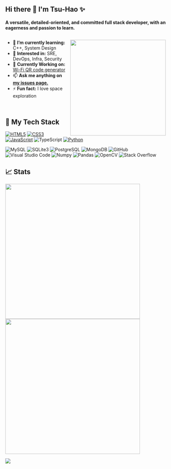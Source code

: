## Hi there 👋 I'm Tsu-Hao ✨

#### A versatile, detailed-oriented, and committed full stack developer, with an eagerness and passion to learn. 

##

<img align="right" src="https://user-images.githubusercontent.com/96331813/160326423-98f24494-b1ed-4e13-80f6-357ecb89d918.gif" width="300" />

<p align="left">
  <ul>
    <li>📕 <strong>I’m currently learning:</strong> C++, System Design</li>
    <li>🧐 <strong>Interested in:</strong> SRE, DevOps, Infra, Security</li>
    <li>🔧 <strong>Currently Working on:</strong> <a href="https://github.com/Tsu-HaoLiu/WiFi-QRcode">Wi-Fi QR code generator</a></li>
    <li>📫 <strong>Ask me anything on <a href="https://github.com/Tsu-HaoLiu/Tsu-HaoLiu/issues">my issues page.</a></strong></li>
    <li>⚡ <strong>Fun fact:</strong> I love space exploration</li>
  </ul>
</p>
<br>

## 💾 My Tech Stack

[![HTML5](https://img.shields.io/badge/-HTML5-000?style=flat-square&logo=html5)](https://developer.mozilla.org/en-US/docs/Glossary/HTML5)
[![CSS3](https://img.shields.io/badge/-CSS3-000?style=flat-square&logo=css3)](https://developer.mozilla.org/en-US/docs/Web/CSS)
[![JavaScript](https://img.shields.io/badge/-JavaScript-000?style=flat-square&logo=javascript)](https://developer.mozilla.org/en-US/docs/Web/JavaScript)
![TypeScript](https://img.shields.io/badge/-TypeScript-000?style=flat-square&logo=typescript)
[![Python](https://img.shields.io/badge/-Python-000?style=flat-square&logo=python)](https://docs.python.org/3/)
<!--[![Nodejs](https://img.shields.io/badge/-Node.js-000?style=flat-square&logo=nodedotjs)](https://nodejs.org/en/docs/)-->
![MySQL](https://img.shields.io/badge/-MySQL-000?style=flat-square&logo=mysql)
![SQLite3](https://img.shields.io/badge/-SQLite3-000?style=flat-square&logo=SQLite)
![PostgreSQL](https://img.shields.io/badge/-PostgreSQL-000?style=flat-square&logo=postgresql)
![MongoDB](https://img.shields.io/badge/-MongoDB-000?style=flat-square&logo=mongodb)
![GitHub](https://img.shields.io/badge/-GitHub-000?style=flat-square&logo=github)
![Visual Studio Code](https://img.shields.io/badge/-VS_Code-000?style=flat-square&logo=visualstudiocode)
![Numpy](https://img.shields.io/badge/-Numpy-000?style=flat-square&logo=numpy)
![Pandas](https://img.shields.io/badge/-Pandas-000?style=flat-square&logo=pandas)
![OpenCV](https://img.shields.io/badge/-OpenCV-000?style=flat-square&logo=opencv)
![Stack Overflow](https://img.shields.io/badge/-StackOverflow-000?style=flat-square&logo=StackOverflow)


## 📈 Stats

<img src="https://github-readme-streak-stats.herokuapp.com?user=Tsu-HaoLiu&theme=gotham&hide_border=true&date_format=M%20j%5B%2C%20Y%5D" width="423" /><img src="https://github-readme-stats.vercel.app/api?username=Tsu-HaoLiu&show_icons=true&hide_border=true&theme=gotham" width="423" />

![](https://komarev.com/ghpvc/?username=Tsu-HaoLiu)

<!--
**Tsu-HaoLiu/Tsu-HaoLiu** is a ✨ _special_ ✨ repository because its `README.md` (this file) appears on your GitHub profile.

Here are some ideas to get you started:

- 🔭 I’m currently working on ...
- 🌱 I’m currently learning ...
- 👯 I’m looking to collaborate on ...
- 🤔 I’m looking for help with ...
- 💬 Ask me about ...

- 📫 How to reach me: ...
- 😄 Pronouns: ...
- ⚡ Fun fact: ...
https://github.com/badges/shields/blob/master/doc/logos.md
-->
